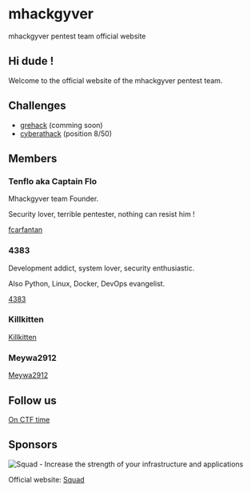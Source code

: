 # mhackgyver
mhackgyver pentest team official website

## Hi dude !
Welcome to the official website of the mhackgyver pentest team.

## Challenges
- [grehack](https://grehack.fr/) (comming soon)
- [cyberathack](https://www.cyberathack.com/) (position 8/50)

## Members
### Tenflo aka Captain Flo
Mhackgyver team Founder. 

Security lover, terrible pentester, nothing can resist him !

[fcarfantan](https://github.com/fcarfantan)

### 4383
Development addict, system lover, security enthusiastic. 

Also Python, Linux, Docker, DevOps evangelist.

[4383](https://github.com/4383)

### Killkitten

[Killkitten](https://github.com/Killkitten)

### Meywa2912

[Meywa2912](https://github.com/Meywa2912)

## Follow us
[On CTF time](https://ctftime.org/team/30616)

## Sponsors
![Squad - Increase the strength of your infrastructure and applications](https://www.squad.fr/static/images/theme/logo_blue.png "Squad")

Official website: [Squad](https://www.squad.fr/en/know-us/)




